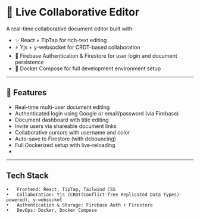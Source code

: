 # 📝 Live Collaborative Editor

A real-time collaborative document editor built with:

- ✨ React + TipTap for rich-text editing
- ⚡ Yjs + y-websocket for CRDT-based collaboration
- 🔐 Firebase Authentication & Firestore for user login and document persistence
- 🐳 Docker Compose for full development environment setup

---

## 🚀 Features

- Real-time multi-user document editing
- Authenticated login using Google or email/password (via Firebase)
- Document dashboard with title editing
- Invite users via shareable document links
- Collaborative cursors with username and color
- Auto-save to Firestore (with debouncing)
- Full Dockerized setup with live-reloading
- 
---

## Tech Stack
	•	Frontend: React, TipTap, Tailwind CSS
	•	Collaboration: Yjs (CRDT(Conflict-free Replicated Data Types)-powered), y-websocket
	•	Authentication & Storage: Firebase Auth + Firestore
	•	DevOps: Docker, Docker Compose

